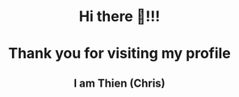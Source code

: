 
<h1 align="center">Hi there 👋!!! </h1>
<h1 align="center">Thank you for visiting my profile </h1>
<h2 align="center">I am Thien (Chris)</h2>

<!--
**chrisanhthien/chrisanhthien** is a ✨ _special_ ✨ repository because its `README.md` (this file) appears on your GitHub profile.

Here are some ideas to get you started:

- 🔭 I’m currently working on ...
- 🌱 I’m currently learning ...
- 👯 I’m looking to collaborate on ...
- 🤔 I’m looking for help with ...
- 💬 Ask me about ...
- 📫 How to reach me: ...
- 😄 Pronouns: ...
- ⚡ Fun fact: ...
-->
